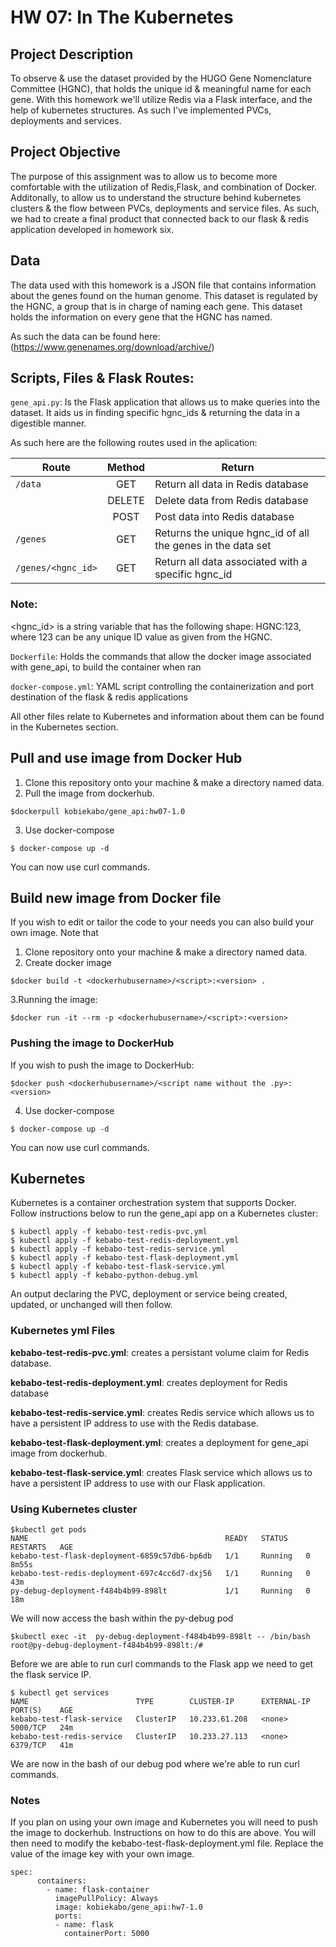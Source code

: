 # HW 07: In The Kubernetes
## Project Description
To observe & use the dataset provided by the HUGO Gene Nomenclature Committee (HGNC), that holds the unique id & meaningful name for each gene. With this homework we'll utilize Redis via a Flask interface, and the help of kubernetes structures. As such I've implemented PVCs, deployments and services.

## Project Objective
The purpose of this assignment was to allow us to become more comfortable with the utilization of Redis,Flask, and combination of Docker. Additonally, to allow 
us to understand the structure behind kubernetes clusters & the flow between PVCs, deployments and service files. As such, we had to create a final product that connected back to our flask & redis application developed in homework six.

## Data
The data used with this homework is a JSON file that contains information about the genes found on the human genome. This dataset is regulated by the HGNC, a group that is in charge of naming each gene. This dataset holds the information on every gene that the HGNC has named.

As such the data can be found here: (https://www.genenames.org/download/archive/)

## Scripts, Files & Flask Routes:
`gene_api.py`:
Is the Flask application that allows us to make queries into the dataset. It aids us in finding specific hgnc_ids & returning the data in a digestible manner.


As such here are the following routes used in the aplication:

| Route         | Method        | Return |
| ------------- |:-------------:| ------------- |
| `/data`     | GET | Return all data in Redis database | 
| | DELETE |  Delete data from Redis database | 
| | POST | Post data into Redis database | 
| `/genes`    | GET |  Returns the unique hgnc_id of all the genes in the data set      |
| `/genes/<hgnc_id>`  | GET |  Return all data associated with a specific hgnc_id |

### Note: 
<hgnc_id> is a string variable that has the following shape: HGNC:123, where 123 can be any unique ID value as given from the HGNC.

`Dockerfile`: Holds the commands that allow the docker image associated with gene_api, to build the container when ran

`docker-compose.yml`: YAML script controlling the containerization and port destination of the flask & redis applications

All other files relate to Kubernetes and information about them can be found in the Kubernetes section.

## Pull and use image from Docker Hub
1. Clone this repository onto your machine & make a directory named data.
2. Pull the image from dockerhub.
```
$dockerpull kobiekabo/gene_api:hw07-1.0
```
3. Use docker-compose
```
$ docker-compose up -d
```
You can now use curl commands.

## Build new image from Docker file
If you wish to edit or tailor the code to your needs you can also build your own image. Note that 
1. Clone repository onto your machine & make a directory named data.
2. Create docker image
```
$docker build -t <dockerhubusername>/<script>:<version> .
```
3.Running the image:
```
$docker run -it --rm -p <dockerhubusername>/<script>:<version>
```   
### Pushing the image to DockerHub
If you wish to push the image to DockerHub:
```
$docker push <dockerhubusername>/<script name without the .py>:<version>
```
4. Use docker-compose
```
$ docker-compose up -d
```
You can now use curl commands.

## Kubernetes 
Kubernetes is a container orchestration system that supports Docker. Follow instructions below to run the gene_api app on a Kubernetes cluster:
```
$ kubectl apply -f kebabo-test-redis-pvc.yml 
$ kubectl apply -f kebabo-test-redis-deployment.yml
$ kubectl apply -f kebabo-test-redis-service.yml
$ kubectl apply -f kebabo-test-flask-deployment.yml
$ kubectl apply -f kebabo-test-flask-service.yml
$ kubectl apply -f kebabo-python-debug.yml
```
An output declaring the PVC, deployment or service being created, updated, or unchanged will then follow.
### Kubernetes yml Files

**kebabo-test-redis-pvc.yml**: creates a persistant volume claim for Redis database.

**kebabo-test-redis-deployment.yml**: creates deployment for Redis database

**kebabo-test-redis-service.yml**: creates Redis service which allows us to have a persistent IP address to use with the Redis database. 

**kebabo-test-flask-deployment.yml**: creates a deployment for gene_api image from dockerhub. 

**kebabo-test-flask-service.yml**: creates Flask service which allows us to have a persistent IP address to use with our Flask application.

### Using Kubernetes cluster
```
$kubectl get pods
NAME                                            READY   STATUS    RESTARTS   AGE
kebabo-test-flask-deployment-6859c57db6-bp6db   1/1     Running   0          8m55s
kebabo-test-redis-deployment-697c4cc6d7-dxj56   1/1     Running   0          43m
py-debug-deployment-f484b4b99-898lt             1/1     Running   0          18m
```
We will now access the bash within the py-debug pod
```
$kubectl exec -it  py-debug-deployment-f484b4b99-898lt -- /bin/bash
root@py-debug-deployment-f484b4b99-898lt:/#
```
Before we are able to run curl commands to the Flask app we need to get the flask service IP. 
```
$ kubectl get services
NAME                        TYPE        CLUSTER-IP      EXTERNAL-IP   PORT(S)    AGE
kebabo-test-flask-service   ClusterIP   10.233.61.208   <none>        5000/TCP   24m
kebabo-test-redis-service   ClusterIP   10.233.27.113   <none>        6379/TCP   41m
```
We are now in the bash of our debug pod where we're able to run curl commands.

### Notes

If you plan on using your own image and Kubernetes you will need to push the image to dockerhub. Instructions on how to do this are above. You will then need to modify the kebabo-test-flask-deployment.yml file. Replace the value of the image key with your own image.

```
spec:
      containers:
        - name: flask-container
          imagePullPolicy: Always
          image: kobiekabo/gene_api:hw7-1.0
          ports:
          - name: flask
            containerPort: 5000
```
